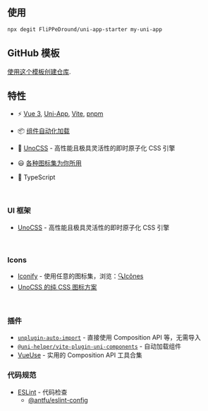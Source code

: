 
## 使用

```bash
npx degit FliPPeDround/uni-app-starter my-uni-app
```

## GitHub 模板

[使用这个模板创建仓库](https://github.com/FliPPeDround/uni-app-starter/generate).

## 特性

- ⚡️ [Vue 3](https://github.com/vuejs/core), [Uni-App](https://github.com/dcloudio/uni-app), [Vite](https://github.com/vitejs/vite), [pnpm](https://pnpm.io/)

- 📦 [组件自动化加载](./src/components)

- 🎨 [UnoCSS](https://github.com/unocss/unocss) - 高性能且极具灵活性的即时原子化 CSS 引擎

- 😃 [各种图标集为你所用](https://github.com/antfu/unocss/tree/main/packages/preset-icons)

- 🦾 TypeScript

<br>



### UI 框架

- [UnoCSS](https://github.com/antfu/unocss) - 高性能且极具灵活性的即时原子化 CSS 引擎
<br>

### Icons

- [Iconify](https://iconify.design) - 使用任意的图标集，浏览：[🔍Icônes](https://icones.netlify.app/)
- [UnoCSS 的纯 CSS 图标方案](https://github.com/antfu/unocss/tree/main/packages/preset-icons)
<br>

### 插件

- [`unplugin-auto-import`](https://github.com/antfu/unplugin-auto-import) - 直接使用 Composition API 等，无需导入
- [`@uni-helper/vite-plugin-uni-components`](https://github.com/uni-helper/vite-plugin-uni-components) - 自动加载组件
- [VueUse](https://github.com/antfu/vueuse) - 实用的 Composition API 工具合集

### 代码规范

- [ESLint](https://eslint.org/) - 代码检查
  - [@antfu/eslint-config](https://github.com/antfu/eslint-config)



